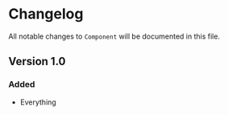 # Changelog

All notable changes to `Component` will be documented in this file.

## Version 1.0

### Added
- Everything
